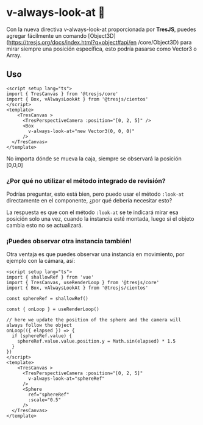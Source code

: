 # v-always-look-at 👀

Con la nueva directiva v-always-look-at proporcionada por **TresJS**, puedes agregar fácilmente un comando [Object3D](https://tresjs.org/docs/index.html?q=object#api/en /core/Object3D) para mirar siempre una posición específica, esto podría pasarse como Vector3 o Array.

## Uso

```vue{3,9}
<script setup lang="ts">
import { TresCanvas } from '@tresjs/core'
import { Box, vAlwaysLookAt } from '@tresjs/cientos'
</script>
<template>
    <TresCanvas >
      <TresPerspectiveCamera :position="[0, 2, 5]" />
      <Box
        v-always-look-at="new Vector3(0, 0, 0)"
      />
  </TresCanvas>
</template>
```
No importa dónde se mueva la caja, siempre se observará la posición [0,0,0]

### ¿Por qué no utilizar el método integrado de revisión?

Podrías preguntar, esto está bien, pero puedo usar el método `:look-at` directamente en el componente, ¿por qué debería necesitar esto?

La respuesta es que con el método `:look-at` se te indicará mirar esa posición solo una vez, cuando la instancia esté montada, luego si el objeto cambia esto no se actualizará.

### ¡Puedes observar otra instancia también!

Otra ventaja es que puedes observar una instancia en movimiento, por ejemplo con la cámara, así:

```vue{4,6,20,23}
<script setup lang="ts">
import { shallowRef } from 'vue'
import { TresCanvas, useRenderLoop } from '@tresjs/core'
import { Box, vAlwaysLookAt } from '@tresjs/cientos'

const sphereRef = shallowRef()

const { onLoop } = useRenderLoop()

// here we update the position of the sphere and the camera will always follow the object
onLoop(({ elapsed }) => {
  if (sphereRef.value) {
    sphereRef.value.value.position.y = Math.sin(elapsed) * 1.5
  }
})
</script>
<template>
    <TresCanvas >
      <TresPerspectiveCamera :position="[0, 2, 5]"
        v-always-look-at="sphereRef"
      />
      <Sphere
        ref="sphereRef"
        :scale="0.5"
      />
  </TresCanvas>
</template>
```
